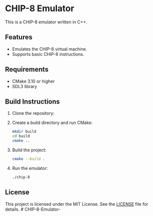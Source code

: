 # CHIP-8 Emulator

This is a CHIP-8 emulator written in C++.

## Features
- Emulates the CHIP-8 virtual machine.
- Supports basic CHIP-8 instructions.

## Requirements
- CMake 3.10 or higher
- SDL3 library

## Build Instructions
1. Clone the repository:


2. Create a build directory and run CMake:
   ```bash
   mkdir build
   cd build
   cmake ..
   ```

3. Build the project:
   ```bash
   cmake --build .
   ```

4. Run the emulator:
   ```bash
   ./chip-8
   ```

## License
This project is licensed under the MIT License. See the [LICENSE](LICENSE) file for details.
#   C H I P - 8 - E m u l a t o r -  
 